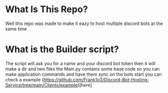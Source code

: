 # What Is This Repo?
Well this repo was made to make it eazy to host multiple discord bots at the same time

# What is the Builder script?
The script will ask you for a name and your discord bot token then it will make a dir and two files 
the Main.py contains some base code so you can make application commands and have them sync on the bots start you can check a example (https://github.com/Frank1o3/Discord-Bot-Hosting-Service/tree/main/Clients/example)[here]